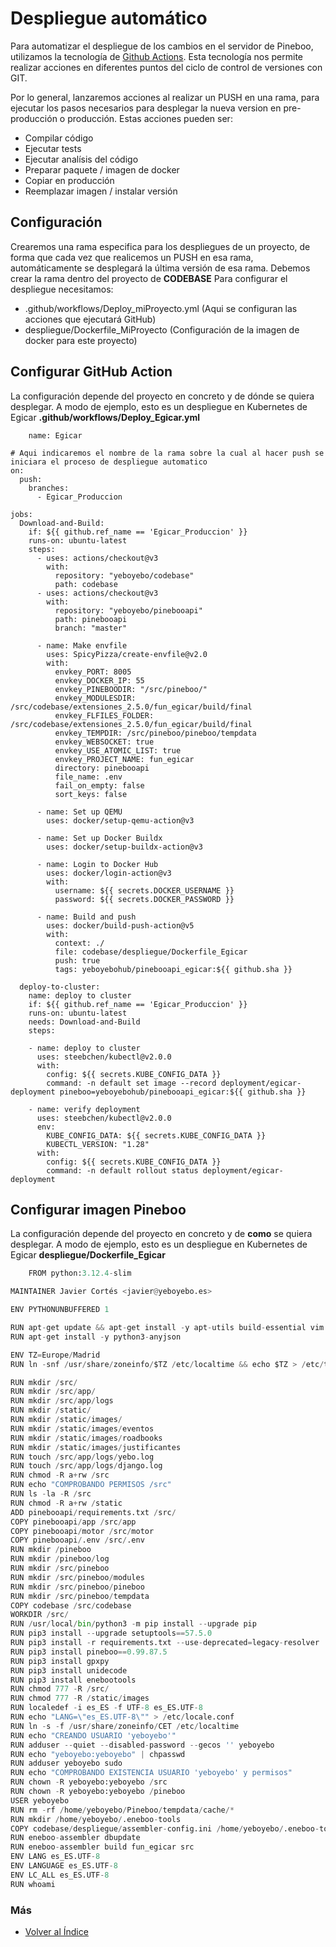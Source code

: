 # Despliegue automático

Para automatizar el despliegue de los cambios en el servidor de Pineboo, utilizamos la tecnología de [Github Actions](https://www.youtube.com/watch?v=sIhm4YOMK6Q&t=5873s). Esta tecnología nos permite realizar acciones en diferentes puntos del ciclo de control de versiones con GIT.

Por lo general, lanzaremos acciones al realizar un PUSH en una rama, para ejecutar los pasos necesarios para desplegar la nueva version en pre-producción o producción. Estas acciones pueden ser:
- Compilar código
- Ejecutar tests
- Ejecutar analísis del código
- Preparar paquete / imagen de docker
- Copiar en producción
- Reemplazar imagen / instalar versión


## Configuración

Crearemos una rama especifica para los despliegues de un proyecto, de forma que cada vez que realicemos un PUSH en esa rama, automáticamente se desplegará la última versión de esa rama. Debemos crear la rama dentro del proyecto de **CODEBASE** Para configurar el despliegue necesitamos:

- .github/workflows/Deploy_miProyecto.yml  (Aqui se configuran las acciones que ejecutará GitHub)
- despliegue/Dockerfile_MiProyecto  (Configuración de la imagen de docker para este proyecto)


## Configurar GitHub Action

La configuración depende del proyecto en concreto y de dónde se quiera desplegar. A modo de ejemplo, esto es un despliegue en Kubernetes de Egicar
**.github/workflows/Deploy_Egicar.yml**
```
	name: Egicar

# Aqui indicaremos el nombre de la rama sobre la cual al hacer push se iniciara el proceso de despliegue automatico
on:
  push:
    branches:
      - Egicar_Produccion

jobs:
  Download-and-Build:
    if: ${{ github.ref_name == 'Egicar_Produccion' }}
    runs-on: ubuntu-latest
    steps:
      - uses: actions/checkout@v3
        with:
          repository: "yeboyebo/codebase"
          path: codebase
      - uses: actions/checkout@v3
        with:
          repository: "yeboyebo/pinebooapi"
          path: pinebooapi
          branch: "master"
      
      - name: Make envfile
        uses: SpicyPizza/create-envfile@v2.0
        with:
          envkey_PORT: 8005
          envkey_DOCKER_IP: 55
          envkey_PINEBOODIR: "/src/pineboo/"
          envkey_MODULESDIR: /src/codebase/extensiones_2.5.0/fun_egicar/build/final
          envkey_FLFILES_FOLDER: /src/codebase/extensiones_2.5.0/fun_egicar/build/final
          envkey_TEMPDIR: /src/pineboo/pineboo/tempdata
          envkey_WEBSOCKET: true
          envkey_USE_ATOMIC_LIST: true
          envkey_PROJECT_NAME: fun_egicar
          directory: pinebooapi
          file_name: .env
          fail_on_empty: false
          sort_keys: false

      - name: Set up QEMU
        uses: docker/setup-qemu-action@v3
      
      - name: Set up Docker Buildx
        uses: docker/setup-buildx-action@v3

      - name: Login to Docker Hub
        uses: docker/login-action@v3
        with:
          username: ${{ secrets.DOCKER_USERNAME }}
          password: ${{ secrets.DOCKER_PASSWORD }}

      - name: Build and push
        uses: docker/build-push-action@v5
        with:
          context: ./
          file: codebase/despliegue/Dockerfile_Egicar
          push: true
          tags: yeboyebohub/pinebooapi_egicar:${{ github.sha }}
  
  deploy-to-cluster:
    name: deploy to cluster
    if: ${{ github.ref_name == 'Egicar_Produccion' }}
    runs-on: ubuntu-latest
    needs: Download-and-Build
    steps:
    
    - name: deploy to cluster
      uses: steebchen/kubectl@v2.0.0
      with:
        config: ${{ secrets.KUBE_CONFIG_DATA }}
        command: -n default set image --record deployment/egicar-deployment pineboo=yeboyebohub/pinebooapi_egicar:${{ github.sha }}
    
    - name: verify deployment
      uses: steebchen/kubectl@v2.0.0
      env:
        KUBE_CONFIG_DATA: ${{ secrets.KUBE_CONFIG_DATA }}
        KUBECTL_VERSION: "1.28"
      with:
        config: ${{ secrets.KUBE_CONFIG_DATA }}
        command: -n default rollout status deployment/egicar-deployment    
```

## Configurar imagen Pineboo
La configuración depende del proyecto en concreto y de **como** se quiera desplegar. A modo de ejemplo, esto es un despliegue en Kubernetes de Egicar
**despliegue/Dockerfile_Egicar**

```py
    FROM python:3.12.4-slim

MAINTAINER Javier Cortés <javier@yeboyebo.es>

ENV PYTHONUNBUFFERED 1

RUN apt-get update && apt-get install -y apt-utils build-essential vim tzdata libssl-dev libffi-dev libxml2-dev libxslt1-dev zlib1g-dev freetds-dev libgl1 libegl1 libxkbcommon-x11-0 libjpeg-dev libdbus-1-3 xcb libxcb-cursor0 libpq-dev libglib2.0-0 locales nano git
RUN apt-get install -y python3-anyjson

ENV TZ=Europe/Madrid
RUN ln -snf /usr/share/zoneinfo/$TZ /etc/localtime && echo $TZ > /etc/timezone

RUN mkdir /src/
RUN mkdir /src/app/
RUN mkdir /src/app/logs
RUN mkdir /static/
RUN mkdir /static/images/
RUN mkdir /static/images/eventos
RUN mkdir /static/images/roadbooks
RUN mkdir /static/images/justificantes
RUN touch /src/app/logs/yebo.log
RUN touch /src/app/logs/django.log
RUN chmod -R a+rw /src
RUN echo "COMPROBANDO PERMISOS /src"
RUN ls -la -R /src
RUN chmod -R a+rw /static
ADD pinebooapi/requirements.txt /src/
COPY pinebooapi/app /src/app
COPY pinebooapi/motor /src/motor
COPY pinebooapi/.env /src/.env
RUN mkdir /pineboo
RUN mkdir /pineboo/log
RUN mkdir /src/pineboo
RUN mkdir /src/pineboo/modules
RUN mkdir /src/pineboo/pineboo
RUN mkdir /src/pineboo/tempdata
COPY codebase /src/codebase
WORKDIR /src/
RUN /usr/local/bin/python3 -m pip install --upgrade pip
RUN pip3 install --upgrade setuptools==57.5.0
RUN pip3 install -r requirements.txt --use-deprecated=legacy-resolver
RUN pip3 install pineboo==0.99.87.5
RUN pip3 install gpxpy
RUN pip3 install unidecode
RUN pip3 install enebootools
RUN chmod 777 -R /src/
RUN chmod 777 -R /static/images
RUN localedef -i es_ES -f UTF-8 es_ES.UTF-8
RUN echo "LANG=\"es_ES.UTF-8\"" > /etc/locale.conf
RUN ln -s -f /usr/share/zoneinfo/CET /etc/localtime
RUN echo "CREANDO USUARIO 'yeboyebo'"
RUN adduser --quiet --disabled-password --gecos '' yeboyebo 
RUN echo "yeboyebo:yeboyebo" | chpasswd 
RUN adduser yeboyebo sudo
RUN echo "COMPROBANDO EXISTENCIA USUARIO 'yeboyebo' y permisos"
RUN chown -R yeboyebo:yeboyebo /src
RUN chown -R yeboyebo:yeboyebo /pineboo
USER yeboyebo
RUN rm -rf /home/yeboyebo/Pineboo/tempdata/cache/*
RUN mkdir /home/yeboyebo/.eneboo-tools
COPY codebase/despliegue/assembler-config.ini /home/yeboyebo/.eneboo-tools/assembler-config.ini
RUN eneboo-assembler dbupdate
RUN eneboo-assembler build fun_egicar src
ENV LANG es_ES.UTF-8
ENV LANGUAGE es_ES.UTF-8
ENV LC_ALL es_ES.UTF-8
RUN whoami

```

### Más

  * [Volver al Índice](./index.md)
